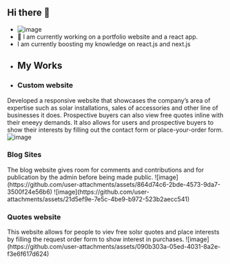 ## Hi there 👋
- ![image](https://github.com/user-attachments/assets/adefbaa3-1e39-406d-a071-603e5ba0c98c)
- 🌱 I am currently working on a portfolio website and a react app.
- I am currently boosting my knowledge on react.js and next.js
- <h2>My Works</h2>
- <h3>Custom website</h3>
Developed a responsive website that showcases the company’s area of expertise
such as solar installations, sales of accessories and other line of businesses it does.
Prospective buyers can also view free quotes inline with their eneeyy demands.
It also allows for users and prospective buyers to show their interests by filling out the contact 
form or place-your-order form.
![image](https://github.com/user-attachments/assets/5bf9a8bf-0336-4045-9e9c-f4c51ed50bc4)
<h3>Blog Sites</h3>
The blog website gives room for comments and contributions and for publication by the admin before being made public.
![image](https://github.com/user-attachments/assets/864d74c6-2bde-4573-9da7-3500f24e56b6)
![image](https://github.com/user-attachments/assets/21d5ef9e-7e5c-4be9-b972-523b2aecc541)
<h3>Quotes website</h3>
This website allows for people to viev free solsr quotes and place interests by filling the request order form to show interest in purchases.
![image](https://github.com/user-attachments/assets/090b303a-05ed-4031-8a2e-f3e6f617d624)








<!-- <img src=">

Admin web app| HTML, CSS, Bootstrap, PHP, JavaScript, MYSQL
The admin site allows for sessions, log in and log out, performing basic changes to the 
parent website by interacting with the database using basic CRUD operations.
Blogsite| HTML, CSS, Bootstrap, PHP, JavaScript, MYSQL
I single-handedly developed a blog website using bootstrap frameworks, The blog website gives 
room for comments and contributions and for publication by the admin before being made 
public.
Calculator app| React.js, JSX, Bootstrap
A calculator react app that allows for basic calculations styled usingWorks.strap library.-->
<!--
**OlasEnterprise/OlasEnterprise** is a ✨ _special_ ✨ repository because its `README.md` (this file) appears on your GitHub profile.

Here are some ideas to get you started:

- 🔭 I’m currently working on ...
- 🌱 I’m currently learning ...
- 👯 I’m looking to collaborate on ...
- 🤔 I’m looking for help with ...
- 💬 Ask me about ...
- 📫 How to reach me: ...
- 😄 Pronouns: ...
- ⚡ Fun fact: ...
-->
